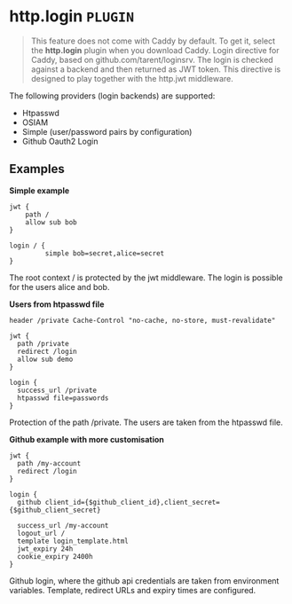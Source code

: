 # http.login  `PLUGIN`
> This feature does not come with Caddy by default. To get it, select the **http.login** plugin when you download Caddy.
Login directive for Caddy, based on github.com/tarent/loginsrv. The login is checked against a backend and then returned as JWT token. This directive is designed to play together with the http.jwt middleware.

The following providers (login backends) are supported:

* Htpasswd
* OSIAM
* Simple (user/password pairs by configuration)
* Github Oauth2 Login
## Examples
**Simple example**
```
jwt {
    path /
    allow sub bob
}

login / {
         simple bob=secret,alice=secret
}
```
The root context / is protected by the jwt middleware. The login is possible for the users alice and bob.

**Users from htpasswd file**
```
header /private Cache-Control "no-cache, no-store, must-revalidate"
  
jwt {
  path /private
  redirect /login
  allow sub demo
}

login {
  success_url /private
  htpasswd file=passwords
}
```
Protection of the path /private. The users are taken from the htpasswd file.

**Github example with more customisation**
```
jwt {
  path /my-account
  redirect /login
}

login {
  github client_id={$github_client_id},client_secret={$github_client_secret}

  success_url /my-account
  logout_url /
  template login_template.html
  jwt_expiry 24h
  cookie_expiry 2400h
}
```
Github login, where the github api credentials are taken from environment variables. Template, redirect URLs and expiry times are configured.